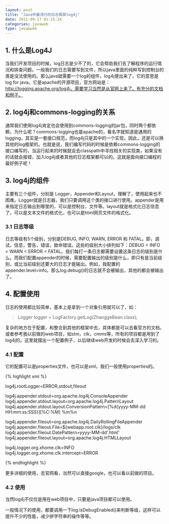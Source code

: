 ```yaml
---
layout: post
title: "Java中最流行的日志框架log4j"
date: 2011-09-17 01:15:24
categories: javaweb
type: java&web
---
```


## 1. 什么是Log4J

当我们开发项目的时候，log日志是少不了的，它会帮助我们去了解程序的运行情况和排查问题。一般我们的日志需要写到文件，所以java里面的纯粹写到控制台的类是没法使用的。那么java就需要一个log的组件，log4j便出来了，它的意思是log for java。它是apache的开源项目，官方网站是：http://logging.apache.org/log4j，需要学习当然是从官网上来了。有充分的文档和例子。

## 2. log4j和commons-logging的关系

通常我们使用log4j肯定也会使用到commons-logging的jar包，同时两个都依赖，为什么呢？commons-logging也是apache的，看名字就知道是通用的logging，其实是一套接口规范，而log4j只是其中的一个实现，因此，还是可以换其他的log框架的。也就是说，我们编写代码的时候是依赖commons-logging的接口编写的，当运行起来的时候就会去classpath中寻找相关的实现类，如果没有的话就会报错，加入log4j或者其他的日志框架都可以的。这就是面向接口编程的最好例子呢！

## 3. log4j的组件

主要有三个组件，分别是 Logger，Appender和Layout，理解了，使用起来也不困难。Logger就是日志器，我们只要调用这个类的接口进行使用。appender是用来指定日志输出到哪里的，可以是控制台，文件等。layout就是格式化日志信息了，可以是文本文件的格式化，也可以是html网页文件的格式化。

### 3.1 日志等级

日志等级有5个级别，分别是DEBUG, INFO, WARN, ERROR 和 FATAL。即，调试，信息，警告，错误，致命错误。这些的级别大小排列如下：DEBUG < INFO < WARN < ERROR < FATAL。我们每打一条日志都需要设置这条日志的级别是什么。而我们配置appender的时候，需要配置输出的级别是什么，即只有是当前级别，或比当前级别还要大的日志才能输出。例如，我配置的appender.level=info。那么log.debug()的日志就不会被输出，其他的都会被输出了。

## 4. 配置使用

日志的使用都比较简单，基本上是拿到一个对象引用就可以了，如：

>Logger logger = LogFactory.getLog(ZhanggeBean.class);

复杂的地方在于配置，和整合到其他的框架中去，具体都是可以去看官方的文档，或者参考我以前做的web项目，如stm，clk，cmms等，所有的项目都是用到了log4j的。这里就摆出一个配置例子，以后继续web开发的时候会去深入学习的。

### 4.1 配置

它的配置可以是properties文件，也可以是xml，我们一般使用properties的。

{% highlight xml %}

log4j.rootLogger=ERROR,stdout,fileout

log4j.appender.stdout=org.apache.log4j.ConsoleAppender
log4j.appender.stdout.layout=org.apache.log4j.PatternLayout
log4j.appender.stdout.layout.ConversionPattern=[%d{yyyy-MM-dd HH:mm:ss:SSS}][%C:%M] %m%n

log4j.appender.fileout=org.apache.log4j.DailyRollingFileAppender
log4j.appender.fileout.File=${webapp.root.clk}/logs/clk 
log4j.appender.fileout.DatePattern=yyyy-MM-dd'.html'
log4j.appender.fileout.layout=org.apache.log4j.HTMLLayout

log4j.logger.org.xhome.clk=INFO
log4j.logger.org.xhome.clk.intercept=ERROR

{% endhighlight %}

更多详细的使用，去官网看，当然可以直接google，也可以看以前做的项目。

### 4.2 使用

当然log4j不仅仅是用在web项目中，只要是java项目都可以使用。

一般情况下的使用，都要调用一下log.isDebugEnabled()来判断等级，这样可以提升不少的性能，减少拼字符串的操作等等。
